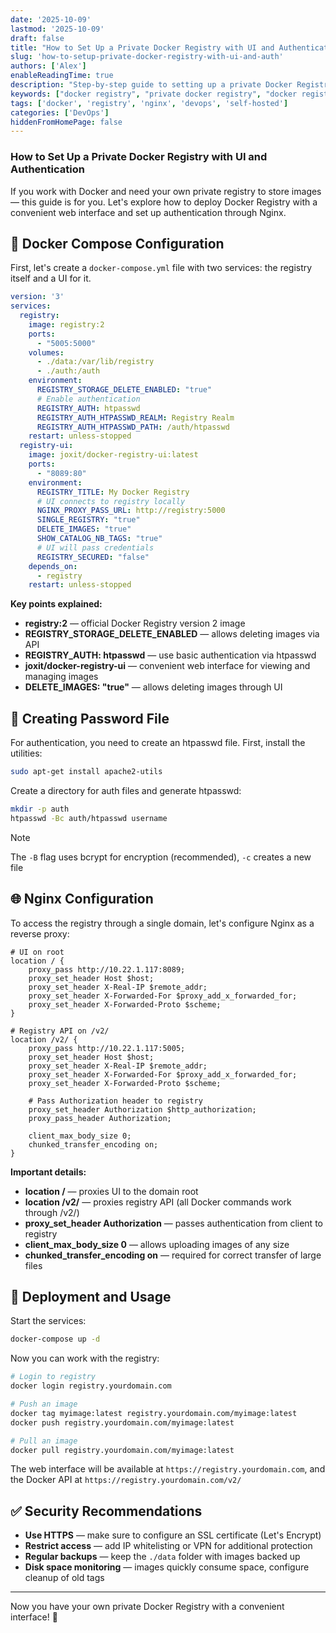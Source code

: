```yaml
---
date: '2025-10-09'
lastmod: '2025-10-09'
draft: false
title: "How to Set Up a Private Docker Registry with UI and Authentication"
slug: 'how-to-setup-private-docker-registry-with-ui-and-auth'
authors: ['Alex']
enableReadingTime: true
description: "Step-by-step guide to setting up a private Docker Registry with web UI and basic authentication via Nginx"
keywords: ["docker registry", "private docker registry", "docker registry ui", "docker registry nginx", "htpasswd docker", "joxit registry ui", "self-hosted registry"]
tags: ['docker', 'registry', 'nginx', 'devops', 'self-hosted']
categories: ['DevOps']
hiddenFromHomePage: false
---
```


### How to Set Up a Private Docker Registry with UI and Authentication

If you work with Docker and need your own private registry to store images — this guide is for you.
Let's explore how to deploy Docker Registry with a convenient web interface and set up authentication through Nginx.

## 🔧 Docker Compose Configuration

First, let's create a `docker-compose.yml` file with two services: the registry itself and a UI for it.

```yaml
version: '3'
services:
  registry:
    image: registry:2
    ports:
      - "5005:5000"
    volumes:
      - ./data:/var/lib/registry
      - ./auth:/auth
    environment:
      REGISTRY_STORAGE_DELETE_ENABLED: "true"
      # Enable authentication
      REGISTRY_AUTH: htpasswd
      REGISTRY_AUTH_HTPASSWD_REALM: Registry Realm
      REGISTRY_AUTH_HTPASSWD_PATH: /auth/htpasswd
    restart: unless-stopped
  registry-ui:
    image: joxit/docker-registry-ui:latest
    ports:
      - "8089:80"
    environment:
      REGISTRY_TITLE: My Docker Registry
      # UI connects to registry locally
      NGINX_PROXY_PASS_URL: http://registry:5000
      SINGLE_REGISTRY: "true"
      DELETE_IMAGES: "true"
      SHOW_CATALOG_NB_TAGS: "true"
      # UI will pass credentials
      REGISTRY_SECURED: "false"
    depends_on:
      - registry
    restart: unless-stopped
```

**Key points explained:**

- **registry:2** — official Docker Registry version 2 image
- **REGISTRY_STORAGE_DELETE_ENABLED** — allows deleting images via API
- **REGISTRY_AUTH: htpasswd** — use basic authentication via htpasswd
- **joxit/docker-registry-ui** — convenient web interface for viewing and managing images
- **DELETE_IMAGES: "true"** — allows deleting images through UI

## 🔐 Creating Password File

For authentication, you need to create an htpasswd file. First, install the utilities:

```bash
sudo apt-get install apache2-utils
```

Create a directory for auth files and generate htpasswd:

```bash
mkdir -p auth
htpasswd -Bc auth/htpasswd username
```

> [!NOTE]
> The `-B` flag uses bcrypt for encryption (recommended), `-c` creates a new file

## 🌐 Nginx Configuration

To access the registry through a single domain, let's configure Nginx as a reverse proxy:

```nginx
# UI on root
location / {
    proxy_pass http://10.22.1.117:8089;
    proxy_set_header Host $host;
    proxy_set_header X-Real-IP $remote_addr;
    proxy_set_header X-Forwarded-For $proxy_add_x_forwarded_for;
    proxy_set_header X-Forwarded-Proto $scheme;
}

# Registry API on /v2/
location /v2/ {
    proxy_pass http://10.22.1.117:5005;
    proxy_set_header Host $host;
    proxy_set_header X-Real-IP $remote_addr;
    proxy_set_header X-Forwarded-For $proxy_add_x_forwarded_for;
    proxy_set_header X-Forwarded-Proto $scheme;

    # Pass Authorization header to registry
    proxy_set_header Authorization $http_authorization;
    proxy_pass_header Authorization;

    client_max_body_size 0;
    chunked_transfer_encoding on;
}
```

**Important details:**

- **location /** — proxies UI to the domain root
- **location /v2/** — proxies registry API (all Docker commands work through /v2/)
- **proxy_set_header Authorization** — passes authentication from client to registry
- **client_max_body_size 0** — allows uploading images of any size
- **chunked_transfer_encoding on** — required for correct transfer of large files

## 🚀 Deployment and Usage

Start the services:

```bash
docker-compose up -d
```

Now you can work with the registry:

```bash
# Login to registry
docker login registry.yourdomain.com

# Push an image
docker tag myimage:latest registry.yourdomain.com/myimage:latest
docker push registry.yourdomain.com/myimage:latest

# Pull an image
docker pull registry.yourdomain.com/myimage:latest
```

The web interface will be available at `https://registry.yourdomain.com`,
and the Docker API at `https://registry.yourdomain.com/v2/`

## ✅ Security Recommendations

- **Use HTTPS** — make sure to configure an SSL certificate (Let's Encrypt)
- **Restrict access** — add IP whitelisting or VPN for additional protection
- **Regular backups** — keep the `./data` folder with images backed up
- **Disk space monitoring** — images quickly consume space, configure cleanup of old tags

---

Now you have your own private Docker Registry with a convenient interface! 🎉